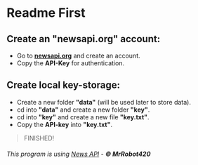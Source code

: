 # Readme First

## Create an "newsapi.org" account:
- Go to **[newsapi.org](https://newsapi.org/)** and create an account.
- Copy the **API-Key** for authentication.


## Create local key-storage:
- Create a new folder **"data"** (will be used later to store data).
- cd into **"data"** and create a new folder **"key"**.
- cd into **"key"** and create a new file **"key.txt"**.
- Copy the **API-key** into **"key.txt"**.

> FINISHED!





###### This program is using [News API](https://newsapi.org/)    -    **© MrRobot420**